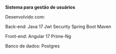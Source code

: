 **Sistema para gestão de usuários**

Desenvolvido com:

Back-end: 
  Java 17
  Jwt Security
  Spring Boot
  Maven
  
Front-end:
  Angular 17
  Prime-Ng

Banco de dados:
  Postgres
